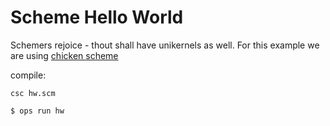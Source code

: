 Scheme Hello World
==================

Schemers rejoice - thout shall have unikernels as well.
For this example we are using [chicken scheme](http://code.call-cc.org/)

compile:
```
csc hw.scm
```

```sh
$ ops run hw
```
